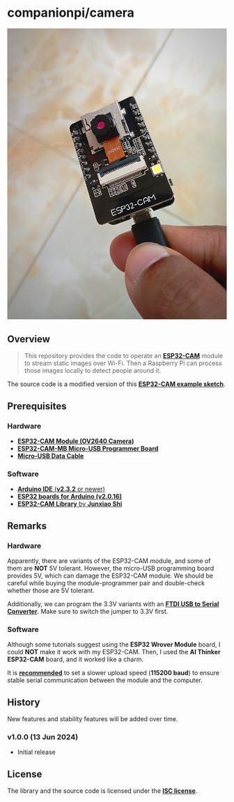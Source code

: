 # companionpi/camera

<p align="center"><img src="index.jpg" alt="ESP32-CAM"/></p>

## Overview

> This repository provides the code to operate an [**ESP32-CAM**][1] module to stream static images over Wi-Fi. Then a Raspberry Pi can process those images locally to detect people around it.

The source code is a modified version of this [**ESP32-CAM example sketch**][10].

## Prerequisites

### Hardware

-   [**ESP32-CAM Module (OV2640 Camera)**][5]
-   [**ESP32-CAM-MB Micro-USB Programmer Board**][6]
-   [**Micro-USB Data Cable**][7]

### Software

-   [**Arduino IDE** (**v2.3.2** or newer)][2]
-   [**ESP32 boards for Arduino (v2.0.16)**][3]
-   [**ESP32-CAM Library** by **Junxiao Shi**][4]

## Remarks

### Hardware

Apparently, there are variants of the ESP32-CAM module, and some of them are **NOT** 5V tolerant. However, the micro-USB programming board provides 5V, which can damage the ESP32-CAM module. We should be careful while buying the module-programmer pair and double-check whether those are 5V tolerant.

Additionally, we can program the 3.3V variants with an [**FTDI USB to Serial Converter**][8]. Make sure to switch the jumper to 3.3V first.

### Software

Although some tutorials suggest using the **ESP32 Wrover Module** board, I could **NOT** make it work with my ESP32-CAM. Then, I used the **AI Thinker ESP32-CAM** board, and it worked like a charm.

It is [**recommended**][9] to set a slower upload speed (**115200 baud**) to ensure stable serial communication between the module and the computer.

## History

New features and stability features will be added over time.

### v1.0.0 (13 Jun 2024)

-   Initial release

## License

The library and the source code is licensed under the [**ISC license**][0].

<!-- links go here -->

[0]: https://github.com/yoursunny/esp32cam/blob/main/LICENSE
[1]: https://randomnerdtutorials.com/esp32-cam-video-streaming-face-recognition-arduino-ide/
[2]: https://www.arduino.cc/en/software
[3]: https://espressif.github.io/arduino-esp32/package_esp32_index.json
[4]: https://github.com/yoursunny/esp32cam
[5]: https://store.roboticsbd.com/arduino-boards/1407-esp32-cam-wifi-bluetooth-camera-module-development-board-esp32-with-camera-module-ov2640-robotics-bangladesh.html
[6]: https://store.roboticsbd.com/internet-of-things-iot/2044-esp32-cam-mb-micro-usb-download-module-for-esp32-cam-development-board-robotics-bangladesh.html
[7]: https://www.ryans.com/ugreen-usb-male-to-micro-usb-1-meter-black-usb-cable
[8]: https://store.roboticsbd.com/robotics-parts/658-ftdi-usb-to-ttl-serial-converter-adapter-ft232rl-in-bangladesh.html
[9]: https://arduino.stackexchange.com/a/93933
[10]: https://github.com/yoursunny/esp32cam/tree/main/examples/WifiCam
